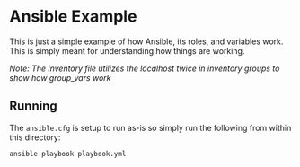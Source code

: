 # Ansible Example

This is just a simple example of how Ansible, its roles, and variables work. This is simply meant for understanding how things are working.

*Note: The inventory file utilizes the localhost twice in inventory groups to show how group_vars work*

## Running

The `ansible.cfg` is setup to run as-is so simply run the following from within this directory:
```
ansible-playbook playbook.yml
```